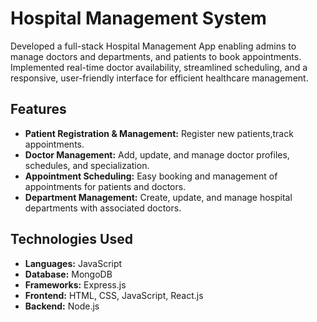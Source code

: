 # Hospital Management System

Developed a full-stack Hospital Management App enabling admins to manage doctors and departments, and patients to book appointments. Implemented real-time doctor availability, streamlined scheduling, and a responsive, user-friendly interface for efficient healthcare management.

## Features

- **Patient Registration & Management:** Register new patients,track appointments.
- **Doctor Management:** Add, update, and manage doctor profiles, schedules, and specialization.
- **Appointment Scheduling:** Easy booking and management of appointments for patients and doctors.
- **Department Management:** Create, update, and manage hospital departments with associated doctors.

## Technologies Used

- **Languages:**  JavaScript
- **Database:**  MongoDB
- **Frameworks:**  Express.js
- **Frontend:** HTML, CSS, JavaScript, React.js
- **Backend:** Node.js


